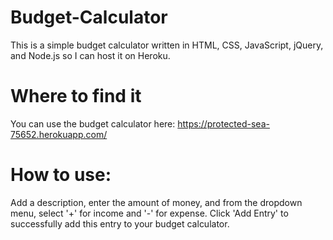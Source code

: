 # Budget-Calculator
This is a simple budget calculator written in HTML, CSS, JavaScript, jQuery, and Node.js so I can host it on Heroku.

# Where to find it
You can use the budget calculator here:
https://protected-sea-75652.herokuapp.com/

# How to use:
Add a description, enter the amount of money, and from the dropdown menu, select '+' for income and '-' for expense. Click 'Add Entry' to successfully add this entry to your budget calculator.

